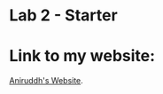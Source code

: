 # Lab 2 - Starter
# Link to my website:
[Aniruddh's Website](https://akrovvidi.github.io/Lab2_Starter/).
